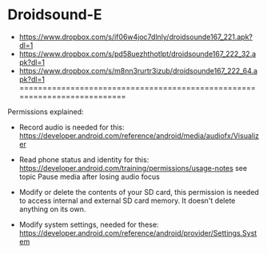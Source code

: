Droidsound-E 
============
* https://www.dropbox.com/s/if06w4joc7dlnly/droidsounde167_221.apk?dl=1
* https://www.dropbox.com/s/pd58uezhthotlpt/droidsounde167_222_32.apk?dl=1
* https://www.dropbox.com/s/m8nn3rurtr3izub/droidsounde167_222_64.apk?dl=1
==========================================================================

Permissions explained:
* Record audio is needed for this: https://developer.android.com/reference/android/media/audiofx/Visualizer

* Read phone status and identity for this: https://developer.android.com/training/permissions/usage-notes 
see topic Pause media after losing audio focus

* Modify or delete the contents of your SD card, this permission is needed to access internal and external SD card memory. It doesn't delete anything on its own.

* Modify system settings, needed for these: https://developer.android.com/reference/android/provider/Settings.System
